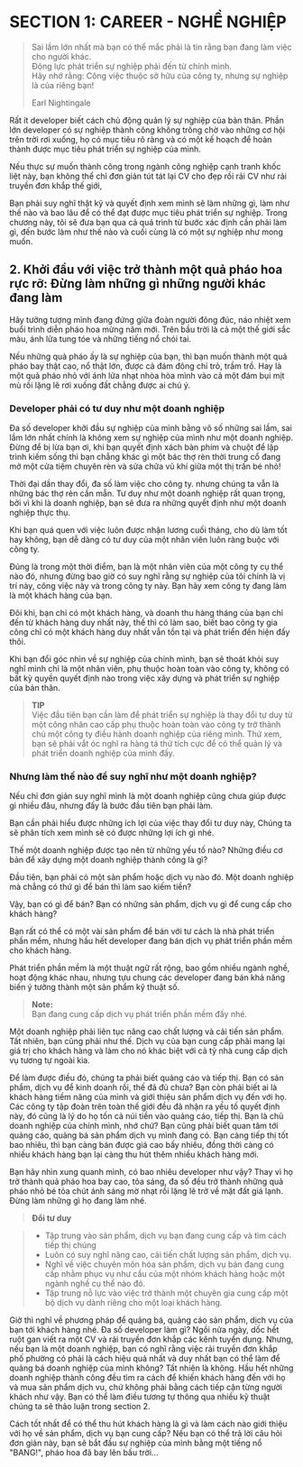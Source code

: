 # SECTION 1: CAREER - NGHỀ NGHIỆP

> Sai lầm lớn nhất mà bạn có thể mắc phải là tin rằng bạn đang làm việc cho người khác.  
> Động lực phát triển sự nghiệp phải đến từ chính mình.  
> Hãy nhớ rằng: Công việc thuộc sở hữu của công ty, nhưng sự nghiệp là của riêng bạn! 
> 
> Earl Nightingale

Rất ít developer biết cách chủ động quản lý sự nghiệp của bản thân. Phần lớn developer có sự nghiệp thành công không trông chờ vào những cơ hội trên trời rơi xuống,  họ có mục tiêu rõ ràng và có một kế hoạch để hoàn thành được mục tiêu phát triển sự nghiệp của mình.

Nếu thực sự muốn thành công trong ngành công nghiệp cạnh tranh khốc liệt này, bạn không thể chỉ đơn giản tút tát lại CV cho đẹp rồi rải CV như rải truyền đơn khắp thế giới,

Bạn phải suy nghĩ thật kỹ và quyết định xem mình sẽ làm những gì, làm như thế nào và bao lâu để có thể đạt được mục tiêu phát triển sự nghiệp.
Trong chương này, tôi sẽ đưa bạn qua cả quá trình từ bước xác định cần phải làm gì, đến bước làm như thế nào và cuối cùng là có một sự nghiệp như mong muốn.

## 2. Khởi đầu với việc trở thành một quả pháo hoa rực rỡ: Đừng làm những gì những người khác đang làm 
Hãy tưởng tượng mình đang đứng giữa đoàn người đông đúc, náo nhiệt xem buổi trình diễn pháo hoa mừng năm mới. 
Trên bầu trời là cả một thế giới sắc màu, ánh lửa tung tóe và những tiếng nổ chói tai. 

Nếu những quả pháo ấy là sự nghiệp của bạn, thì bạn muốn thành một quả pháo bay thật cao, nổ thật lớn, được cả đám đông chỉ trỏ, trầm trồ. Hay là một quả pháo nhỏ với ánh lửa nhạt nhòa hòa mình vào cả một đám bụi mịt mù rồi lặng lẽ rơi xuống đất chẳng được ai chú ý.    

### Developer phải có tư duy như một doanh nghiệp

Đa số developer khởi đầu sự nghiệp của mình bằng vô số những sai lầm, sai lầm lớn nhất chính là không xem sự nghiệp của mình như một doanh nghiệp.
Đừng để bị lừa bạn ơi, khi bạn quyết định xách bàn phím và chuột để lập trình kiếm sống thì bạn chẳng khác gì một bác thợ rèn thời trung cổ đang mở một cửa tiệm chuyên rèn và sửa chữa vũ khí giữa một thị trấn bé nhỏ! 

Thời đại dần thay đổi, đa số làm việc cho công ty. nhưng chúng ta vẫn là những bác thợ rèn cần mẫn.
Tư duy như một doanh nghiệp rất quan trọng, bởi vì khi là doanh nghiệp, bạn sẽ đưa ra những quyết định như một doanh nghiệp thực thụ. 

Khi bạn quá quen với việc luôn được nhận lương cuối tháng, cho dù làm tốt hay không, bạn dễ dàng có tư duy của một nhân viên luôn ràng buộc với công ty.

Đúng là trong một thời điểm, bạn là một nhân viên của một công ty cụ thể nào đó, nhưng đừng bao giờ có suy nghĩ rằng sự nghiệp của tôi chính là vị trí này, công việc này và trong công ty này.
Bạn hãy xem công ty đang làm là một khách hàng của bạn. 

Đôi khi, bạn chỉ có một khách hàng, và doanh thu hàng tháng của bạn chỉ đến từ khách hàng duy nhất này, thế thì có làm sao, biết bao công ty gia công chỉ có một khách hàng duy nhất vẫn tồn tại và phát triển đến hiện đấy thôi.

Khi bạn đổi góc nhìn về sự nghiệp của chính mình, bạn sẽ thoát khỏi suy nghĩ mình chỉ là một nhân viên, phụ thuộc hoàn toàn vào công ty, không có bất kỳ quyền quyết định nào trong việc xây dựng và phát triển sự nghiệp của bản thân.

> **TIP**  
> Việc đầu tiên bạn cần làm để phát triển sự nghiệp là thay đổi tư duy từ một công nhân cao cấp phụ thuộc hoàn toàn vào công ty trở thành chủ một công ty điều hành doanh nghiệp của riêng mình. Thử xem, bạn sẽ phải vắt óc nghĩ ra hàng tá thứ tích cực để có thể quản lý và phát triển doanh nghiệp của mình đấy.

### Nhưng làm thế nào để suy nghĩ như một doanh nghiệp?
Nếu chỉ đơn giản suy nghĩ mình là một doanh nghiệp cũng chưa giúp được gì nhiều đâu, nhưng đấy là bước đầu tiên bạn phải làm. 

Bạn cần phải hiểu được những ích lợi của việc thay đổi tư duy này, Chúng ta sẽ phân tích xem mình sẽ có được những lợi ích gì nhé. 

Thế một doanh nghiệp được tạo nên từ những yếu tố nào? Những điều cơ bản để xây dựng một doanh nghiệp thành công là gì? 

Đầu tiên, bạn phải có một sản phẩm hoặc dịch vụ nào đó. Một doanh nghiệp mà chẳng có thứ gì để bán thì làm sao kiếm tiền? 

Vậy, bạn có gì để bán? Bạn có những sản phẩm, dịch vụ gì để cung cấp cho khách hàng? 

Bạn rất có thể có một vài sản phẩm để bán với tư cách là nhà phát triển phần mềm, nhưng hầu hết developer đang bán dịch vụ phát triển phần mềm cho khách hàng. 

Phát triển phần mềm là một thuật ngữ rất rộng, bao gồm nhiều ngành nghề, hoạt động khác nhau, nhưng tựu chung các developer đang bán khả năng biến ý tưởng thành một sản phẩm kỹ thuật số.

> **Note:**  
> Bạn đang cung cấp dịch vụ phát triển phần mềm đấy nhé.

Một doanh nghiệp phải liên tục nâng cao chất lượng và cải tiến sản phẩm. Tất nhiên, bạn cũng phải như thế. Dịch vụ của bạn cung cấp phải mang lại giá trị cho khách hàng và làm cho nó khác biệt với cả tỷ nhà cung cấp dịch vụ tương tự ngoài kia.

Để làm được điều đó, chúng ta phải biết quảng cáo và tiếp thị. Bạn có sản phẩm, dịch vụ để kinh doanh rồi, thế đã đủ chưa? Bạn còn phải biết ai là khách hàng tiềm năng của mình và giới thiệu sản phẩm dịch vụ đến với họ. Các công ty tập đoàn trên toàn thế giới đều đã nhận ra yếu tố quyết định này, đó cũng là lý do họ tốn cả núi tiền vào quảng cáo, tiếp thị. 
Bạn là chủ doanh nghiệp của chính mình, nhớ chứ? Bạn cũng phải biết quan tâm tới quảng cáo, quảng bá sản phẩm dịch vụ mình đang có. Bạn càng tiếp thị tốt bao nhiêu, thì bạn càng bán được giá cao bấy nhiêu, đồng thời càng có nhiều khách hàng bạn lại càng thu hút thêm nhiều khách hàng mới.

Bạn hãy nhìn xung quanh mình, có bao nhiêu developer như vậy? 
Thay vì họ trở thành quả pháo hoa bay cao, tỏa sáng, đa số đều trở thành những quả pháo nhỏ bé tỏa chút ánh sáng mờ nhạt rồi lặng lẽ trở về mặt đất giá lạnh. Đừng làm những gì họ đang làm nhé.

> **Đổi tư duy**  

> * Tập trung vào sản phẩm, dịch vụ bạn đang cung cấp và tìm cách tiếp thị chúng  
> * Luôn có suy nghĩ nâng cao, cải tiến chất lượng sản phẩm, dịch vụ.
> * Nghĩ về việc chuyên môn hóa sản phẩm, dịch vụ bản đang cung cấp nhằm phục vụ như cầu của một nhóm khách hàng hoặc một ngành nghề cụ thể nào đó.
> * Tập trung nỗ lực vào việc trở thành một chuyên gia cung cấp một bộ dịch vụ dành riêng cho một loại khách hàng. 

Giờ thì nghĩ về phương pháp để quảng bá, quảng cáo sản phẩm, dịch vụ của bạn tới khách hàng nhé. Đa số developer làm gì? Ngồi nửa ngày, dốc hết ruột gan viết ra một CV và rải truyền đơn khắp các kênh tuyển dụng. Nhưng, nếu bạn là một doanh nghiệp, bạn có nghĩ rằng việc rải truyền đơn khắp phố phường có phải là cách hiệu quả nhất và duy nhất bạn có thể làm để quảng bá doanh nghiệp của mình không? Tất nhiên là không. Hầu hết những doanh nghiệp thành công đều tìm ra cách để khiến khách hàng đến với họ và mua sản phẩm dịch vu, chứ không phải bằng cách tiếp cận từng người khách như vậy.
Bạn có thể làm điều tương tự thông qua nhiều kỹ thuật chúng ta sẽ thảo luận trong section 2.

Cách tốt nhất để có thể thu hút khách hàng là gì và làm cách nào giới thiệu với họ về sản phẩm, dịch vụ bạn cung cấp? Nếu bạn có thể trả lời câu hỏi đơn giản này, bạn sẽ bắt đầu sự nghiệp của mình bằng một tiếng nổ "BANG!", pháo hoa đã bay lên bầu trời...
